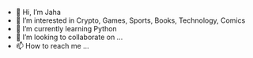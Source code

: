 - 👋 Hi, I’m Jaha
- 👀 I’m interested in Crypto, Games, Sports, Books, Technology, Comics
- 🌱 I’m currently learning Python
- 💞️ I’m looking to collaborate on ...
- 📫 How to reach me ...

<!---
Jahmanchik/Jahmanchik is a ✨ special ✨ repository because its `README.md` (this file) appears on your GitHub profile.
You can click the Preview link to take a look at your changes.
--->
